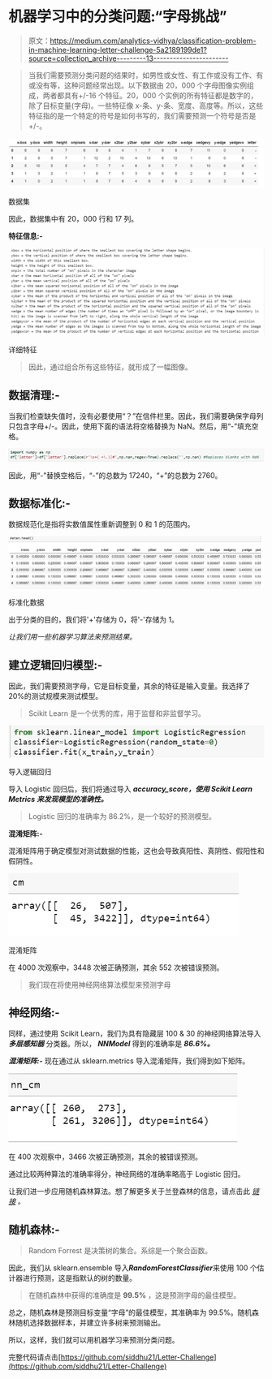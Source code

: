 # 机器学习中的分类问题:“字母挑战”

> 原文：<https://medium.com/analytics-vidhya/classification-problem-in-machine-learning-letter-challenge-5a2189199de1?source=collection_archive---------13----------------------->

> 当我们需要预测分类问题的结果时，如男性或女性、有工作或没有工作、有或没有等，这种问题经常出现。以下数据由 20，000 个字母图像实例组成，两者都具有+/-16 个特征。20，000 个实例的所有特征都是数字的，除了目标变量(字母)。一些特征像 x-条、y-条、宽度、高度等。所以，这些特征指的是一个特定的符号是如何书写的，我们需要预测一个符号是否是+/-。

![](img/fced7f964365ba8b4b49d27bc772e962.png)

数据集

因此，数据集中有 20，000 行和 17 列。

**特征信息:-**

![](img/0bb4c702dde7018cee97fdb9bc399fe3.png)

详细特征

> 因此，通过组合所有这些特征，就形成了一幅图像。

## 数据清理:-

当我们检查缺失值时，没有必要使用“？”在信件栏里。因此，我们需要确保字母列只包含字母+/-。因此，使用下面的语法将空格替换为 NaN。然后，用“-”填充空格。

![](img/c8168f46c32b2ab9808ced55a336fc0a.png)

因此，用“-”替换空格后，“-”的总数为 17240，“+”的总数为 2760。

## 数据标准化:-

数据规范化是指将实数值属性重新调整到 0 和 1 的范围内。

![](img/7b8c14f138c1f2593c5dad7f622854f1.png)

标准化数据

出于分类的目的，我们将'+'存储为 0，将'-'存储为 1。

*让我们用一些机器学习算法来预测结果。*

## 建立逻辑回归模型:-

因此，我们需要预测字母，它是目标变量，其余的特征是输入变量。我选择了 20%的测试规模来测试模型。

> Scikit Learn 是一个优秀的库，用于监督和非监督学习。

![](img/4b19b0848a82b11cef0706b8e64d791c.png)

导入逻辑回归

导入 Logistic 回归后，我们将通过导入 ***accuracy_score，使用 Scikit Learn Metrics 来发现模型的准确性。***

> Logistic 回归的准确率为 86.2%，是一个较好的预测模型。

**混淆矩阵:-**

混淆矩阵用于确定模型对测试数据的性能，这也会导致真阳性、真阴性、假阳性和假阴性。

![](img/0f8ecf8eb0ac63efbce247f3f8303053.png)

混淆矩阵

在 4000 次观察中，3448 次被正确预测，其余 552 次被错误预测。

> 我们现在将使用神经网络算法模型来预测字母

## 神经网络:-

同样，通过使用 Scikit Learn，我们为具有隐藏层 100 & 30 的神经网络算法导入 ***多层感知器*** 分类器。所以， ***NNModel*** 得到的准确率是 ***86.6%。***

***混淆矩阵:-*** 现在通过从 sklearn.metrics 导入混淆矩阵，我们得到如下矩阵。

![](img/b54b4abc2ca573fbfe270aa0e373ab8d.png)

在 400 次观察中，3466 次被正确预测，其余的被错误预测。

通过比较两种算法的准确率得分，神经网络的准确率略高于 Logistic 回归。

让我们进一步应用随机森林算法。想了解更多关于兰登森林的信息，请点击此 [*链接*](/@nsiddharthasharma/advanced-machine-learning-algorithms-6b3c51b4b0bf) *。*

## 随机森林:-

> Random Forrest 是决策树的集合。系综是一个聚合函数。

因此，我们从 sklearn.ensemble 导入***RandomForestClassifier***来使用 100 个估计器进行预测，这是指默认的树的数量。

> 在随机森林中获得的准确度是 **99.5%** ，这是预测字母的最佳模型。

总之，随机森林是预测目标变量“字母”的最佳模型，其准确率为 99.5%。随机森林随机选择数据样本，并建立许多树来预测输出。

所以，这样，我们就可以用机器学习来预测分类问题。

完整代码请点击[https://github.com/siddhu21/Letter-Challenge](https://github.com/siddhu21/Letter-Challenge)
